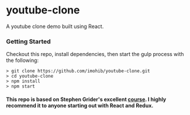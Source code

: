 # youtube-clone

A youtube clone demo built using React.

### Getting Started

Checkout this repo, install dependencies, then start the gulp process with the following:

```
> git clone https://github.com/imohib/youtube-clone.git
> cd youtube-clone
> npm install
> npm start
```

#### This repo is based on Stephen Grider's excellent [course](https://www.udemy.com/react-redux/). I highly recommend it to anyone starting out with React and Redux.
